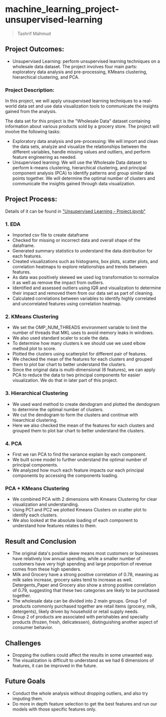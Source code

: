 # machine_learning_project-unsupervised-learning
> Tashrif Mahmud

## Project Outcomes:
- Unsupervised Learning: perform unsupervised learning techniques on a wholesale data dataset. The project involves four main parts: exploratory data analysis and pre-processing, KMeans clustering, hierarchical clustering, and PCA.

### Project Description:
In this project, we will apply unsupervised learning techniques to a real-world data set and use data visualization tools to communicate the insights gained from the analysis.

The data set for this project is the "Wholesale Data" dataset containing information about various products sold by a grocery store.
The project will involve the following tasks:

-	Exploratory data analysis and pre-processing: We will import and clean the data sets, analyze and visualize the relationships between the different variables, handle missing values and outliers, and perform feature engineering as needed.
-	Unsupervised learning: We will use the Wholesale Data dataset to perform k-means clustering, hierarchical clustering, and principal component analysis (PCA) to identify patterns and group similar data points together. We will determine the optimal number of clusters and communicate the insights gained through data visualization.

## Project Process:
Details of it can be found in ["Unsupervised Learning - Project.ipynb"](https://github.com/tashrifmahmud/unsupervised-learning-project/blob/main/Unsupervised%20Learning%20-%20Project.ipynb)

### 1. EDA
* Imported csv file to create dataframe
* Checked for missing or incorrect data and overall shape of the dataframe.
* Generated summary statistics to understand the data distribution for each features.
* Created visualizations such as histograms, box plots, scatter plots, and correlation heatmaps to explore relationships and trends between features.
* As data was positively skewed we used log transformation to normalize it as well as remove the impact from outliers.
* Identified and assessed outliers using IQR and visualization to determine their impact and removed them from our data set as part of cleaning.
* Calculated correlations between variables to identify highly correlated and uncorrelated features using correlation heatmap.

### 2. KMeans Clustering
* We set the OMP_NUM_THREADS environment variable to limit the number of threads that MKL uses to avoid memory leaks in windows.
* We also used standard scaler to scale the data.
* To determine how many clusters k we should use we used elbow method plot to score.
* Plotted the clusters using scatterplot for different pair of features.
* We checked the mean of the features for each clusters and grouped them to plot bar chart to better understand the clusters.
* Since the original data is multi-dimensional (6 features), we can apply PCA to reduce the data to two principal components for easier visualization. We do that in later part of this project.

### 3. Hierarchical Clustering
* We used ward method to create dendogram and plotted the dendogram to determine the optimal number of clusters.
* We cut the dendogram to form the clusters and continue with hiearchical clustering.
* Here we also checked the mean of the features for each clusters and grouped them to plot bar chart to better understand the clusters.

### 4. PCA
* First we ran PCA to find the variance explain by each component.
* We built scree model to further understand the optimal number of principal components.
* We analyzed how much each feature impacts our each principal components by accessing the components loading.

### PCA + KMeans Clustering
* We combined PCA with 2 dimensions with Kmeans Clustering for clear visualization and understanding.
* Using PC1 and PC2 we plotted Kmeans Clusters on scatter plot to identify each clusters.
* We also looked at the absolute loading of each component to understand how features relates to them.

## Result and Conclusion
* The original data's positive skew means most customers or businesses have relatively low annual spending, while a smaller number of customers have very high spending and large proportion of revenue comes from these high spenders. 
* Milk and Grocery have a strong positive correlation of 0.78, meaning as milk sales increase, grocery sales tend to increase as well. Detergents_Paper and Grocery also show a strong positive correlation of 0.79, suggesting that these two categories are likely to be purchased together.
* The wholesale data can be divided into 2 main groups. Group 1 of products commonly purchased together are retail items (grocery, milk, detergents), likely driven by household or retail supply needs.
* Group 2 of products are associated with perishables and specialty products (frozen, fresh, delicatessen), distinguishing another aspect of consumer behavior.

## Challenges
* Dropping the outliers could affect the results in some unwanted way.
* The visualization is difficult to understand as we had 6 dimensions of features, it can be improved in the future.

## Future Goals
* Conduct the whole analysis without dropping outliers, and also try imputing them.
* Do more in depth feature selection to get the best features and run our models with those specific features only.


